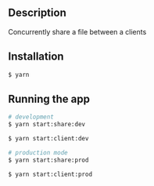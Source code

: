 ## Description

Concurrently share a file between a clients

## Installation

```bash
$ yarn
```

## Running the app

```bash
# development
$ yarn start:share:dev

$ yarn start:client:dev

# production mode
$ yarn start:share:prod

$ yarn start:client:prod
```
